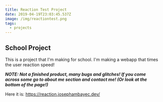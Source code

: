 ```yaml
---
title: Reaction Test Project
date: 2019-04-19T23:03:45.537Z
image: /img/reactiontest.png
tags:
  - projects
---
```

## School Project

This is a project that I'm making for school. I'm making a webapp that times the user reaction speed!

_**NOTE: Not a finished product, many bugs and glitches! If you come across some go to about me section and contact me! (Or look at the bottom of the page!)**_

Here it is: https://reaction.josephambayec.dev/
